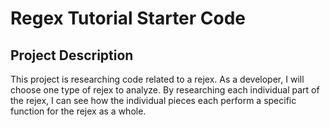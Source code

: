 # Regex Tutorial Starter Code

## Project Description

This project is researching code related to a rejex. As a developer, I will choose one type of rejex to analyze. By researching each individual part of the rejex, I can see how the individual pieces each perform a specific function for the rejex as a whole.